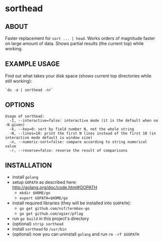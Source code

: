sorthead
======

## ABOUT

Faster replacement for `sort ... | head`.
Works orders of magnitude faster on large amount of data.
Shows partial results (the current top) while working.

## EXAMPLE USAGE

Find out what takes your disk space (shows current top directories while still working):

	`du -a | sorthead -nr`

## OPTIONS

	Usage of sorthead:
	  -I, --interactive=false: interactive mode (it is the default when no -N given)
	  -k, --key=0: sort by field number N, not the whole string
	  -N, --lines=10: print the first N lines instead of the first 10 (in interactive mode default is window size)
	  -n, --numeric-sort=false: compare according to string numerical value
	  -r, --reverse=false: reverse the result of comparisons

## INSTALLATION

* install `golang`
* setup `GOPATH` as described here: http://golang.org/doc/code.html#GOPATH
  * `mkdir $HOME/go`
  * `export GOPATH=$HOME/go`
* install required libraries (they will be installed into `$GOPATH`):
  * `go get github.com/nsf/termbox-go`
  * `go get github.com/ogier/pflag`
* run `go build` in this project's directory
* (optional) `strip sorthead`
* install `sorthead` to `/usr/bin`
* (optional) now you can uninstall `golang` and run `rm -rf $GOPATH`
